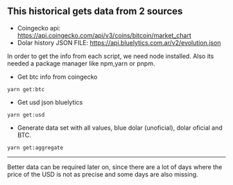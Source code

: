 ## This historical gets data from 2 sources

- Coingecko api: https://api.coingecko.com/api/v3/coins/bitcoin/market_chart
- Dolar history JSON FILE: https://api.bluelytics.com.ar/v2/evolution.json

In order to get the info from each script, we need node installed. Also its needed a package manager like npm,yarn or pnpm.

- Get btc info from coingecko

`yarn get:btc`

- Get usd json bluelytics

`yarn get:usd`

- Generate data set with all values, blue dolar (unoficial), dolar oficial and BTC.

`yarn get:aggregate`

---

Better data can be required later on, since there are a lot of days where the price of the USD is not as precise and some days are also missing.
